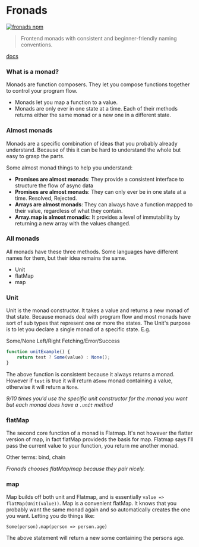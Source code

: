 # Fronads
[![fronads npm](https://img.shields.io/npm/v/fronads.svg?style=flat-square)](https://www.npmjs.com/package/fronads)

> Frontend monads with consistent and beginner-friendly naming conventions. 

[docs](https://blueflag.github.io/fronads/)

### What is a monad? 
Monads are function composers. They let you compose functions together to control your program flow.

* Monads let you map a function to a value. 
* Monads are only ever in one state at a time. Each of their methods returns either the same monad or a new one in a different state. 


### Almost monads
Monads are a specific combination of ideas that you probably already understand. Because of this it can be hard to understand the whole but easy to grasp the parts. 

Some almost monad things to help you understand:

* __Promises are almost monads__: They provide a consistent interface to structure the flow of async data
* __Promises are almost monads__: They can only ever be in one state at a time. Resolved, Rejected.
* __Arrays are almost monads__: They can always have a function mapped to their value, regardless of what they contain. 
* __Array.map is almost monadic__: It provides a level of immutability by returning a new array with the values changed.

### All monads 
All monads have these three methods. Some languages have different names for them, but their idea remains the same.

* Unit 
* flatMap 
* map

### Unit
Unit is the monad constructor. It takes a value and returns a new monad of that state.
Because monads deal with program flow and most monads have sort of sub types that represent one or more the states. The Unit's purpose is to let you declare a single monad of a specific state. E.g.

Some/None
Left/Right
Fetching/Error/Success

```js
function unitExample() {
    return test ? Some(value) : None();
}
```

The above function is consistent because it always returns a monad. However if `test` is true it will return a`Some` monad containing a value, otherwise it will return a `None`.

*9/10 times you'd use the specific unit constructor for the monad you want but each monad does have a `.unit` method*

### flatMap
The second core function of a monad is Flatmap. It's not however the flatter version of map, in fact flatMap provideds the basis for map. 
Flatmap says I'll pass the current value to your function, you return me another monad. 

Other terms: bind, chain

*Fronads chooses flatMap/map because they pair nicely.*
### map

Map builds off both unit and Flatmap, and  is essentially `value => flatMap(Unit(value))`.
Map is a convenient flatMap. It knows that you probably want the same monad again and so automatically creates the one you want. Letting you do things like:

```
Some(person).map(person => person.age) 
```

The above statement will return a new some containing the persons age. 





